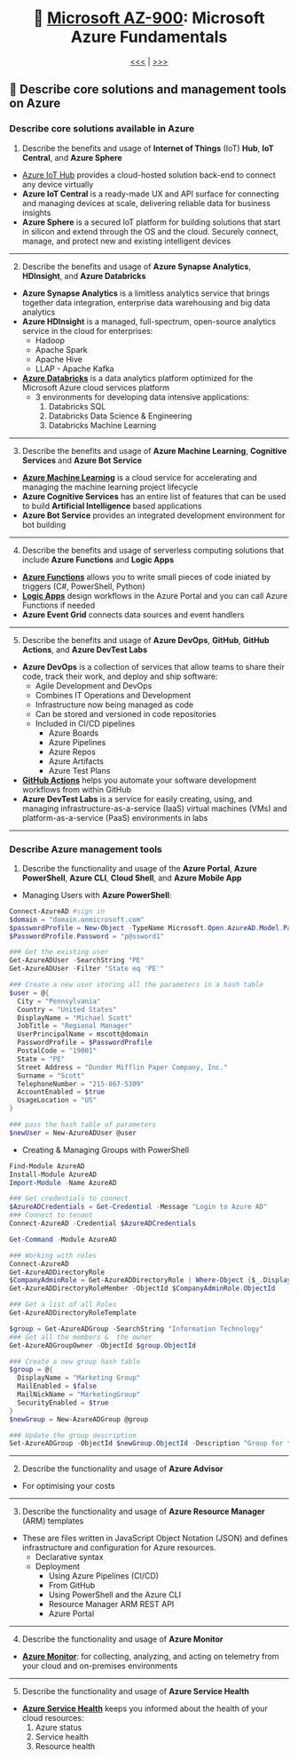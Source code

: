 <div align="center">
      
# 🧱 [Microsoft AZ-900](az-900-index.md): Microsoft Azure Fundamentals
      
[<<<](az-900-part2.md) | [>>>](az-900-part4.md)
      
</div>
 

## 🔨 Describe core solutions and management tools on Azure 

### Describe core solutions available in Azure
1. Describe the benefits and usage of **Internet of Things** (IoT) **Hub**, **IoT Central**, and **Azure Sphere**
+ [Azure IoT Hub](https://azure.microsoft.com/en-gb/services/iot-hub/#overview) provides a cloud-hosted solution back-end to connect any device virtually
+ **Azure IoT Central** is a ready-made UX and API surface for connecting and managing devices at scale, delivering reliable data for business insights
+ **Azure Sphere** is a secured IoT platform for building solutions that start in silicon and extend through the OS and the cloud. Securely connect, manage, and protect new and existing intelligent devices

- - -

2. Describe the benefits and usage of **Azure Synapse Analytics**, **HDInsight**, and **Azure Databricks**
+ **Azure Synapse Analytics** is a limitless analytics service that brings together data integration, enterprise data warehousing and big data analytics
+ **Azure HDInsight** is a managed, full-spectrum, open-source analytics service in the cloud for enterprises:
  - Hadoop
  - Apache Spark
  - Apache Hive
  - LLAP
        - Apache Kafka
+ **[Azure Databricks](https://learn.microsoft.com/en-us/azure/databricks/scenarios/what-is-azure-databricks#apache-spark-based-analytics-platform)** is a data analytics platform optimized for the Microsoft Azure cloud services platform
    + 3 environments for developing data intensive applications:
        1. Databricks SQL
        2. Databricks Data Science & Engineering
        3. Databricks Machine Learning

- - -

3. Describe the benefits and usage of **Azure Machine Learning**, **Cognitive Services** and **Azure Bot Service**
+ **[Azure Machine Learning](https://learn.microsoft.com/EN-US/azure/machine-learning/overview-what-is-azure-machine-learning)** is a cloud service for accelerating and managing the machine learning project lifecycle
+ **Azure Cognitive Services** has an entire list of features that can be used to build **Artificial Intelligence** based applications
+ **Azure Bot Service** provides an integrated development environment for bot building
- - -

4. Describe the benefits and usage of serverless computing solutions that include **Azure Functions** and **Logic Apps**
+ **[Azure Functions](https://learn.microsoft.com/en-us/azure/azure-functions/functions-overview)** allows you to write small pieces of code iniated by triggers (C#, PowerShell, Python)
+ **[Logic Apps](https://learn.microsoft.com/en-us/azure/logic-apps/logic-apps-overview)** design workflows in the Azure Portal and you can call Azure Functions if needed
+ **Azure Event Grid** connects data sources and event handlers

- - -

5. Describe the benefits and usage of **Azure DevOps**, **GitHub**, **GitHub Actions**, and **Azure DevTest Labs**
+ **Azure DevOps** is a collection of services that allow teams to share their code, track their work, and deploy and ship software:
  + Agile Development and DevOps
  + Combines IT Operations and Development
  + Infrastructure now being managed as code
  + Can be stored and versioned in code repositories
  + Included in CI/CD pipelines
    - Azure Boards
    - Azure Pipelines
    - Azure Repos
    - Azure Artifacts
    - Azure Test Plans
+ **[GitHub Actions](https://learn.microsoft.com/en-us/azure/developer/github/github-actions)** helps you automate your software development workflows from within GitHub
+ **Azure DevTest Labs** is a service for easily creating, using, and managing infrastructure-as-a-service (IaaS) virtual machines (VMs) and platform-as-a-service (PaaS) environments in labs

- - -

### Describe Azure management tools
1. Describe the functionality and usage of the **Azure Portal**, **Azure PowerShell**, **Azure CLI**, **Cloud Shell**, and **Azure Mobile App**

+ Managing Users with **Azure PowerShell**:
```ps1
Connect-AzureAD #sign in
$domain = "domain.onmicrosoft.com"
$passwordProfile = New-Object -TypeName Microsoft.Open.AzureAD.Model.PasswordProfile
$PasswordProfile.Password = "p@ssword1"

### Get the existing user
Get-AzureADUser -SearchString "PE"
Get-AzureADUser -Filter "State eq 'PE'"

### Create a new user storing all the parameters in a hash table
$user = @{
  City = "Pennsylvania"
  Country = "United States"
  DisplayName = "Michael Scott"
  JobTitle = "Regional Manager"
  UserPrincipalName = mscott@domain
  PasswordProfile = $PasswordProfile
  PostalCode = "19001"
  State = "PE"
  Street Address = "Dunder Mifflin Paper Company, Inc."
  Surname = "Scott"
  TelephoneNumber = "215-867-5309"
  AccountEnabled = $true
  UsageLocation = "US"
}

### pass the hash table of parameters
$newUser = New-AzureADUser @user
```
+ Creating & Managing Groups with PowerShell 

```ps1
Find-Module AzureAD
Install-Module AzureAD
Import-Module -Name AzureAD

### Get credentials to connect
$AzureADCredentials = Get-Credential -Message "Login to Azure AD"
### Connect to tenant
Connect-AzureAD -Credential $AzureADCredentials

Get-Command -Module AzureAD

### Working with roles
Connect-AzureAD
Get-AzureADDirectoryRole
$CompanyAdminRole = Get-AzureADDirectoryRole | Where-Object {$_.DisplayName -eq "Comapany Administrator"}
Get-AzureADDirectoryRoleMember -ObjectId $CompanyAdminRole.ObjectId

### Get a list of all Roles
Get-AzureADDirectoryRoleTemplate
```

```ps1
$group = Get-AzureADGroup -SearchString "Information Technology"
### Get all the members &  the owner
Get-AzureADGroupOwner -ObjectId $group.ObjectId

### Create a new group hash table
$group = @{
  DisplayName = "Marketing Group"
  MailEnabled = $false
  MailNickName = "MarketingGroup"
  SecurityEnabled = $true
}
$newGroup = New-AzureADGroup @group

### Update the group description
Set-AzureADGroup -ObjectId $newGroup.ObjectId -Description "Group for the Marketing Department"
```
- - -

2. Describe the functionality and usage of **Azure Advisor**
- For optimising your costs

- - -
3. Describe the functionality and usage of **Azure Resource Manager** (ARM) templates
+ These are files written in JavaScript Object Notation (JSON) and defines infrastructure and configuration for Azure resources.
  + Declarative syntax
  + Deployment
    - Using Azure Pipelines (CI/CD)
    - From GitHub
    - Using PowerShell and the Azure CLI
    - Resource Manager ARM REST API
    - Azure Portal
- - -
4. Describe the functionality and usage of **Azure Monitor**
+ **[Azure Monitor](https://learn.microsoft.com/en-us/azure/azure-monitor/overview)**: for collecting, analyzing, and acting on telemetry from your cloud and on-premises environments
- - -
5. Describe the functionality and usage of **Azure Service Health**
+ **[Azure Service Health](https://learn.microsoft.com/en-us/azure/service-health/overview)** keeps you informed about the health of your cloud resources:
    1. Azure status
    2. Service health
    3. Resource health
